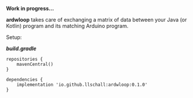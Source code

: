 **Work in progress...**

**ardwloop** takes care of exchanging a matrix of data between your Java (or Kotlin) program and its matching Arduino
program.

Setup:

***build.gradle***

```
repositories {
    mavenCentral()
}

dependencies {
    implementation 'io.github.llschall:ardwloop:0.1.0'
}
```
